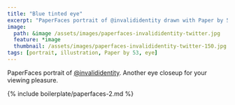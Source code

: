 ```yaml
---
title: "Blue tinted eye"
excerpt: "PaperFaces portrait of @invalididentity drawn with Paper by 53 on an iPad."
image: 
  path: &image /assets/images/paperfaces-invalididentity-twitter.jpg 
  feature: *image
  thumbnail: /assets/images/paperfaces-invalididentity-twitter-150.jpg
tags: [portrait, illustration, Paper by 53, eye]
---
```


PaperFaces portrait of [@invalididentity](https://twitter.com/invalididentity). Another eye closeup for your viewing pleasure.

{% include boilerplate/paperfaces-2.md %}
